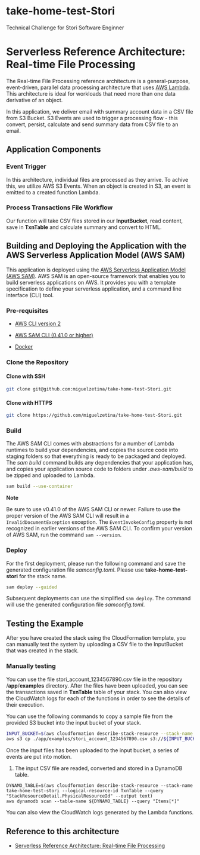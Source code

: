# take-home-test-Stori
Technical Challenge for Stori Software Enginner

# Serverless Reference Architecture: Real-time File Processing

The Real-time File Processing reference architecture is a general-purpose, event-driven, parallel data processing architecture that uses [AWS Lambda](https://aws.amazon.com/lambda). This architecture is ideal for workloads that need more than one data derivative of an object.

In this application, we deliver email with summary account data in a CSV file from S3 Bucket. S3 Events are used to trigger a processing flow - this convert, persist, calculate and send summary data from CSV file to an email.

## Application Components

### Event Trigger

In this architecture, individual files are processed as they arrive. To achive this, we utilize AWS S3 Events. When an object is created in S3, an event is emitted to a created function Lambda.

### Process Transactions File Workflow

Our function will take CSV files stored in our **InputBucket**, read content, save in **TxnTable** and calculate summary and convert to HTML.

## Building and Deploying the Application with the AWS Serverless Application Model (AWS SAM)

This application is deployed using the [AWS Serverless Application Model (AWS SAM)](https://aws.amazon.com/serverless/sam/). AWS SAM is an open-source framework that enables you to build serverless applications on AWS. It provides you with a template specification to define your serverless application, and a command line interface (CLI) tool.

### Pre-requisites

* [AWS CLI version 2](https://docs.aws.amazon.com/cli/latest/userguide/install-cliv2.html)

* [AWS SAM CLI (0.41.0 or higher)](https://docs.aws.amazon.com/serverless-application-model/latest/developerguide/serverless-sam-cli-install.html)

* [Docker](https://docs.docker.com/install/)

### Clone the Repository

#### Clone with SSH

```bash
git clone git@github.com:miguelzetina/take-home-test-Stori.git
```

#### Clone with HTTPS

```bash
git clone https://github.com/miguelzetina/take-home-test-Stori.git
```

### Build

The AWS SAM CLI comes with abstractions for a number of Lambda runtimes to build your dependencies, and copies the source code into staging folders so that everything is ready to be packaged and deployed. The *sam build* command builds any dependencies that your application has, and copies your application source code to folders under *.aws-sam/build* to be zipped and uploaded to Lambda. 

```bash
sam build --use-container
```

**Note**

Be sure to use v0.41.0 of the AWS SAM CLI or newer.  Failure to use the proper version of the AWS SAM CLI will result in a `InvalidDocumentException` exception.  The `EventInvokeConfig` property is not recognized in earlier versions of the AWS SAM CLI.  To confirm your version of AWS SAM, run the command `sam --version`.

### Deploy

For the first deployment, please run the following command and save the generated configuration file *samconfig.toml*. Please use **take-home-test-stori** for the stack name.

```bash
sam deploy --guided
```

Subsequent deployments can use the simplified `sam deploy`.  The command will use the generated configuration file *samconfig.toml*.

## Testing the Example

After you have created the stack using the CloudFormation template, you can manually test the system by uploading a CSV file to the InputBucket that was created in the stack.

### Manually testing

You can use the file stori_account_1234567890.csv file in the repository /**app**/**examples** directory. After the files have been uploaded, you can see the transactions saved in **TxnTable** table of your stack. You can also view the CloudWatch logs for each of the functions in order to see the details of their execution.

You can use the following commands to copy a sample file from the provided S3 bucket into the input bucket of your stack.

```bash
INPUT_BUCKET=$(aws cloudformation describe-stack-resource --stack-name take-home-test-stori --logical-resource-id InputBucket --query "StackResourceDetail.PhysicalResourceId" --output text)
aws s3 cp ./app/examples/stori_account_1234567890.csv s3://${INPUT_BUCKET}/stori_account_1234567890.csv
```

Once the input files has been uploaded to the input bucket, a series of events are put into motion.

1. The input CSV file are readed, converted and stored in a DynamoDB table.
```
DYNAMO_TABLE=$(aws cloudformation describe-stack-resource --stack-name take-home-test-stori --logical-resource-id TxnTable --query "StackResourceDetail.PhysicalResourceId" --output text)
aws dynamodb scan --table-name ${DYNAMO_TABLE} --query "Items[*]"
```

You can also view the CloudWatch logs generated by the Lambda functions.

## Reference to this architecture
* [Serverless Reference Architecture: Real-time File Processing](https://github.com/aws-samples/lambda-refarch-fileprocessing)
